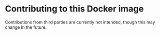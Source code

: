 # Contributing to this Docker image

Contributions from third parties are currently not intended, though this may change in the future.
